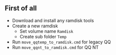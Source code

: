## First of all
- Download and install any ramdisk tools
- Create a new ramdisk
    - Set volume name `Ramdisk`
    - Create sub folder `Temp`
- Run `move_qqtemp_to_ramdisk.cmd` for legacy QQ
- Run `move_qqnt_to_ramdisk.cmd` for QQ NT
